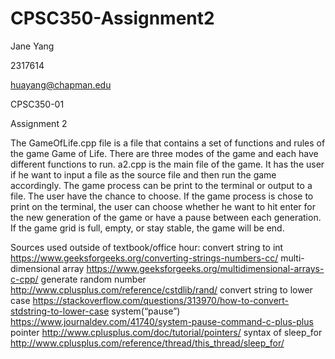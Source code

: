 # CPSC350-Assignment2

Jane Yang

2317614

huayang@chapman.edu

CPSC350-01

Assignment 2

The GameOfLife.cpp file is a file that contains a set of functions and rules of the game Game of Life. There are three modes of the game and each have different functions to run. a2.cpp is the main file of the game. It has the user if he want to input a file as the source file and then run the game accordingly. The game process can be print to the terminal or output to a file. The user have the chance to choose. If the game process is chose to print on the terminal, the user can choose whether he want to hit enter for the new generation of the game or have a pause between each generation. If the game grid is full, empty, or stay stable, the game will be end. 

Sources used outside of textbook/office hour:
convert string to int
https://www.geeksforgeeks.org/converting-strings-numbers-cc/
multi-dimensional array
https://www.geeksforgeeks.org/multidimensional-arrays-c-cpp/
generate random number
http://www.cplusplus.com/reference/cstdlib/rand/
convert string to lower case
https://stackoverflow.com/questions/313970/how-to-convert-stdstring-to-lower-case
system(“pause”)
https://www.journaldev.com/41740/system-pause-command-c-plus-plus
pointer
http://www.cplusplus.com/doc/tutorial/pointers/
syntax of sleep_for
http://www.cplusplus.com/reference/thread/this_thread/sleep_for/